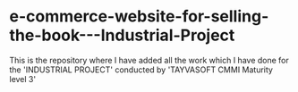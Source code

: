 # e-commerce-website-for-selling-the-book---Industrial-Project

This is the repository where I have added all the work which I have done for the 'INDUSTRIAL PROJECT' conducted by 'TAYVASOFT CMMI Maturity level 3'
